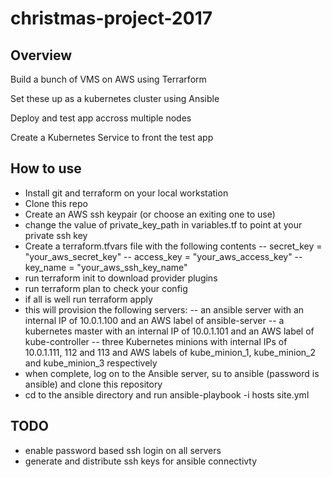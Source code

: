 # christmas-project-2017

## Overview

Build a bunch of VMS on AWS using Terrarform

Set these up as a kubernetes cluster using Ansible

Deploy and test app accross multiple nodes 

Create a Kubernetes Service to front the test app

## How to use
- Install git and terraform on your local workstation
- Clone this repo
- Create an AWS ssh keypair (or choose an exiting one to use)
- change the value of private_key_path in variables.tf to point at your private ssh key
- Create a terraform.tfvars file with the following contents
--  secret_key = "your_aws_secret_key"
--  access_key = "your_aws_access_key"
--  key_name = "your_aws_ssh_key_name"  
- run terraform init to download provider plugins
- run terraform plan to check your config
- if all is well run terraform apply
- this will provision the following servers:
--  an ansible server with an internal IP of 10.0.1.100 and an AWS label of ansible-server
--  a kubernetes master with an internal IP of 10.0.1.101 and an AWS label of kube-controller
--  three Kubernetes minions with internal IPs of 10.0.1.111, 112 and 113 and AWS labels of kube_minion_1, kube_minion_2 and kube_minion_3 respectively 
- when complete, log on to the Ansible server, su to ansible (password is ansible) and clone this repository
- cd to the ansible directory and run ansible-playbook -i hosts site.yml 

## TODO 
- enable password based ssh login on all servers 
- generate and distribute ssh keys for ansible connectivty 
